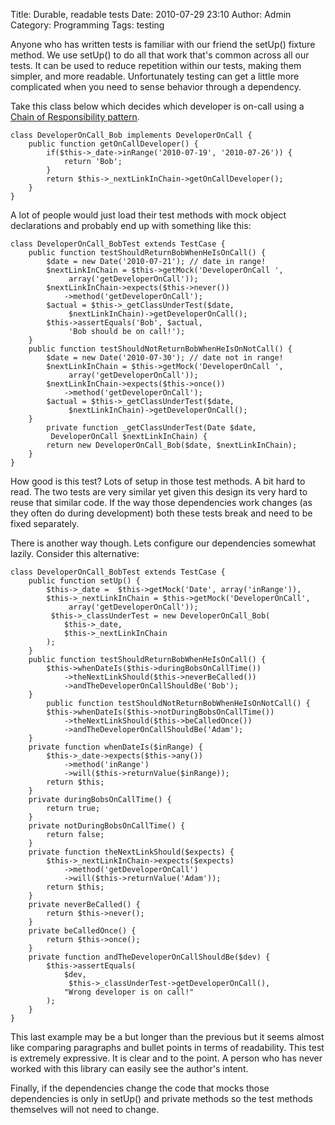 Title: Durable, readable tests
Date: 2010-07-29 23:10
Author: Admin
Category: Programming
Tags: testing

Anyone who has written tests is familiar with our friend the setUp()
fixture method. We use setUp() to do all that work that's common across
all our tests. It can be used to reduce repetition within our tests,
making them simpler, and more readable. Unfortunately testing can get a
little more complicated when you need to sense behavior through a
dependency.

Take this class below which decides which developer is on-call using a
[Chain of Responsibility pattern][].

~~~~ {name="code"}
class DeveloperOnCall_Bob implements DeveloperOnCall {
    public function getOnCallDeveloper() {
        if($this->_date->inRange('2010-07-19', '2010-07-26')) {
            return 'Bob';
        }
        return $this->_nextLinkInChain->getOnCallDeveloper();
    }
}
~~~~

A lot of people would just load their test methods with mock object
declarations and probably end up with something like this:

~~~~ {name="code"}
class DeveloperOnCall_BobTest extends TestCase {
    public function testShouldReturnBobWhenHeIsOnCall() {
        $date = new Date('2010-07-21'); // date in range!
        $nextLinkInChain = $this->getMock('DeveloperOnCall ',
             array('getDeveloperOnCall'));
        $nextLinkInChain->expects($this->never())
            ->method('getDeveloperOnCall');
        $actual = $this->_getClassUnderTest($date,
             $nextLinkInChain)->getDeveloperOnCall();
        $this->assertEquals('Bob', $actual,
             'Bob should be on call!');
    }
    public function testShouldNotReturnBobWhenHeIsOnNotCall() {
        $date = new Date('2010-07-30'); // date not in range!
        $nextLinkInChain = $this->getMock('DeveloperOnCall ',
             array('getDeveloperOnCall'));
        $nextLinkInChain->expects($this->once())
            ->method('getDeveloperOnCall');
        $actual = $this->_getClassUnderTest($date,
             $nextLinkInChain)->getDeveloperOnCall();
    }
        private function _getClassUnderTest(Date $date,
         DeveloperOnCall $nextLinkInChain) {
        return new DeveloperOnCall_Bob($date, $nextLinkInChain);
    }
}
~~~~

How good is this test? Lots of setup in those test methods. A bit hard
to read. The two tests are very similar yet given this design its very
hard to reuse that similar code. If the way those dependencies work
changes (as they often do during development) both these tests break and
need to be fixed separately.

There is another way though. Lets configure our dependencies somewhat
lazily. Consider this alternative:

~~~~ {name="code"}
class DeveloperOnCall_BobTest extends TestCase {
    public function setUp() {
        $this->_date =  $this->getMock('Date', array('inRange')),
        $this->_nextLinkInChain = $this->getMock('DeveloperOnCall',
             array('getDeveloperOnCall'));
         $this->_classUnderTest = new DeveloperOnCall_Bob(
            $this->_date,
            $this->_nextLinkInChain
        );
    }
    public function testShouldReturnBobWhenHeIsOnCall() {
        $this->whenDateIs($this->duringBobsOnCallTime())
            ->theNextLinkShould($this->neverBeCalled())
            ->andTheDeveloperOnCallShouldBe('Bob');
    }
        public function testShouldNotReturnBobWhenHeIsOnNotCall() {
        $this->whenDateIs($this->notDuringBobsOnCallTime())
            ->theNextLinkShould($this->beCalledOnce())
            ->andTheDeveloperOnCallShouldBe('Adam');
    }
    private function whenDateIs($inRange) {
        $this->_date->expects($this->any())
            ->method('inRange')
            ->will($this->returnValue($inRange));
        return $this;
    }
    private duringBobsOnCallTime() {
        return true;
    }
    private notDuringBobsOnCallTime() {
        return false;
    }
    private function theNextLinkShould($expects) {
        $this->_nextLinkInChain->expects($expects)
            ->method('getDeveloperOnCall')
            ->will($this->returnValue('Adam'));
        return $this;
    }
    private neverBeCalled() {
        return $this->never();
    }
    private beCalledOnce() {
        return $this->once();
    }
    private function andTheDeveloperOnCallShouldBe($dev) {
        $this->assertEquals(
            $dev,
             $this->_classUnderTest->getDeveloperOnCall(),
            "Wrong developer is on call!"
        );
    }
}
~~~~

This last example may be a but longer than the previous but it seems
almost like comparing paragraphs and bullet points in terms of
readability. This test is extremely expressive. It is clear and to the
point. A person who has never worked with this library can easily see
the author's intent.

Finally, if the dependencies change the code that mocks those
dependencies is only in setUp() and private methods so the test methods
themselves will not need to change.

[Chain of Responsibility pattern]: http://en.wikipedia.org/wiki/Chain-of-responsibility_pattern
